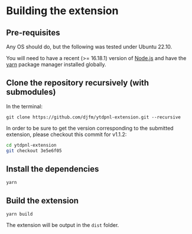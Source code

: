 # Building the extension

## Pre-requisites

Any OS should do, but the following was tested under Ubuntu 22.10.

You will need to have a recent (>= 16.18.1) version of [Node.js](https://nodejs.org/en/) and
have the [yarn](https://yarnpkg.com/) package manager installed globally.

## Clone the repository recursively (with submodules)

In the terminal:

`git clone https://github.com/djfm/ytdpnl-extension.git --recursive`

In order to be sure to get the version corresponding to the submitted extension,
please checkout this commit for v1.1.2:

```bash
cd ytdpnl-extension
git checkout 3e5e6f05
```

## Install the dependencies

```
yarn
```

## Build the extension

```
yarn build
```

The extension will be output in the `dist` folder.
